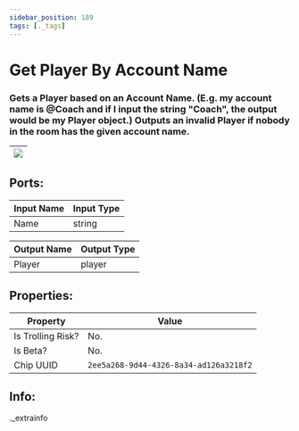 ```yaml
---
sidebar_position: 189
tags: [._tags]
---
```


# Get Player By Account Name


### Gets a Player based on an Account Name. (E.g. my account name is @Coach and if I input the string "Coach", the output would be my Player object.) Outputs an invalid Player if nobody in the room has the given account name.

| ![](https://images-ext-2.discordapp.net/external/MPmIaQzlEPmgGWlgi-WxBBXt0Bjv_zWPkg1y1f_sy3s/https/www.recroomcircuits.com/image/circuit/absolute-value?width=206&height=108) |
|-----|

## Ports:

| Input Name | Input Type |
|-----------|-----------|
| Name | string |

| Output Name | Output Type |
|-----------|-----------|
| Player | player |

## Properties:

| Property  | Value |
|-------------------|-----------|
| Is Trolling Risk? | No. |
| Is Beta? | No. |
| Chip UUID | `2ee5a268-9d44-4326-8a34-ad126a3218f2` |

## Info:
._extrainfo